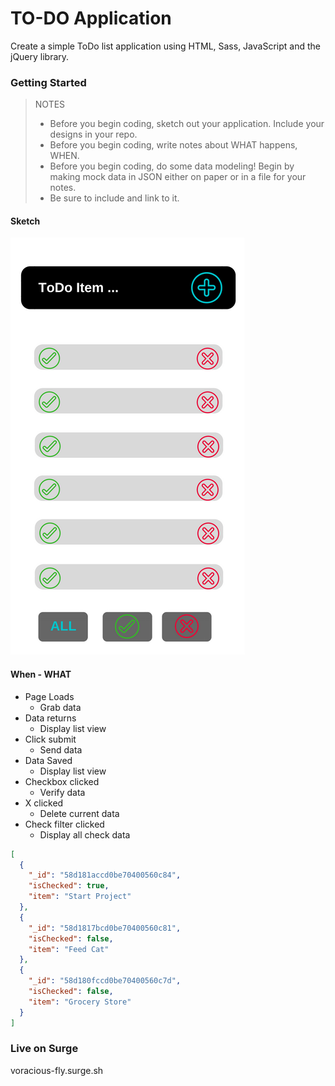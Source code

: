 # TO-DO Application

Create a simple ToDo list application using HTML, Sass, JavaScript and the jQuery library.

### Getting Started

> NOTES
> * Before you begin coding, sketch out your application. Include your designs in your repo.
> * Before you begin coding, write notes about WHAT happens, WHEN.
> * Before you begin coding, do some data modeling! Begin by making mock data in JSON either on paper or in a file for your notes.
> * Be sure to include and link to it.

#### Sketch
![alt tag](images/ToDo.png)

#### When - WHAT

* Page Loads
  *  Grab data
* Data returns
    * Display list view
* Click submit
    * Send data
* Data Saved
    * Display list view
* Checkbox clicked
    * Verify data
* X clicked
    * Delete current data
* Check filter clicked
    * Display all check data      

```JSON
[
  {
    "_id": "58d181accd0be70400560c84",
    "isChecked": true,
    "item": "Start Project"
  },
  {
    "_id": "58d1817bcd0be70400560c81",
    "isChecked": false,
    "item": "Feed Cat"
  },
  {
    "_id": "58d180fccd0be70400560c7d",
    "isChecked": false,
    "item": "Grocery Store"
  }
]
```    
### Live on Surge

voracious-fly.surge.sh
